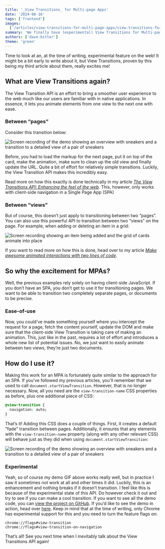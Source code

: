 ```yaml
---
title: '_View Transitions_ for Multi-page Apps'
date: '2024-08-16'
tags: ['frontend']
images:
  ['/articles/view-transitions-for-multi-page-apps/view-transitions-for-multi-page-apps-demo.webp']
summary: 'We finally have (experimental) View Transitions for Multi-page Apps (MPA)! Let’s explore why this is cool and how we can use it.'
authors: ['dave-bitter']
theme: 'green'
---
```


Time to look at an, at the time of writing, experimental feature on the web! It might be a bit early to write about it, but View Transitions, proven by this being my third article about them, really excites me!

## What are View Transitions again?

The View Transition API is an effort to bring a smoother user experience to the web much like our users are familiar with in native applications. In essence, it lets you animate elements from one view to the next one with ease.

### Between “pages”

Consider this transition below:

<div style={{display: 'flex', justifyContent: 'center'}}>
<img src='/articles/view-transitions-for-multi-page-apps/view-transitions-for-multi-page-apps-demo.gif' alt='Screen recording of the demo showing an overview with sneakers and a transition to a detailed view of a pair of sneakers'  />
</div>

Before, you had to load the markup for the next page, put it on top of the card, make the animation, make sure to clean up the old view and finally update the URL. Quite a bit of effort for relatively simple transitions. Luckily, the View Transition API makes this incredibly easy.

Read more on how this exactly is done technically in my article [_The View Transitions API: Enhancing the feel of the web_](https://www.notion.so/View-Transitions-for-Multi-page-Apps-0681373b90654451b98029ac4156acd8?pvs=21). This, however, only works with client-side navigation in a Single Page App (SPA)

### Between “views”

But of course, this doesn’t just apply to transitioning between two “pages”. You can also use this powerful API to transition between two “views” on the page. For example, when adding or deleting an item in a grid:

<div style={{display: 'flex', justifyContent: 'center'}}>
<img src='/articles/view-transitions-for-multi-page-apps/view-transitions-for-multi-page-apps-adding-animated.gif' alt='Screen recording showing an item being added and the grid of cards animate into place'  />
</div>

If you want to read more on how this is done, head over to my article [_Make awesome animated interactions with two lines of code_](https://www.notion.so/View-Transitions-for-Multi-page-Apps-0681373b90654451b98029ac4156acd8?pvs=21).

## So why the excitement for MPAs?

Well, the previous examples rely solely on having client-side JavaScript. If you don’t have an SPA, you don’t get to use it for transitioning pages. We want to be able to transition two completely separate pages, or documents to be precise.

### Ease-of-use

Now, you could’ve made something yourself where you intercept the request for a page, fetch the content yourself, update the DOM and make sure that the client-side View Transition is taking care of making an animation. This, just like in the past, requires a lot of effort and introduces a whole new list of potential issues. No, we just want to easily animate between two views, they’re just two documents.

## How do I use it?

Making this work for an MPA is fortunately quite similar to the approach for an SPA. If you've followed my previous articles, you'll remember that we used to call `document.startViewTransition`. However, that is no longer necessary. Now, all you need are the `view-transition-name` CSS properties as before, plus one additional piece of CSS:

```css
@view-transition {
  navigation: auto;
}
```

That’s it! Adding this CSS does a couple of things. First, it creates a default "fade" transition between pages. Additionally, it ensures that any elements with the `view-transition-name` property (along with any other relevant CSS) will behave just as they did when using `document.startViewTransition`:

<div style={{display: 'flex', justifyContent: 'center'}}>
<img src='/articles/view-transitions-for-multi-page-apps/view-transitions-for-multi-page-apps-demo.gif' alt='Screen recording of the demo showing an overview with sneakers and a transition to a detailed view of a pair of sneakers'  />
</div>

### Experimental

Yeah, so of course my demo GIF above works really well, but in practice I saw it sometimes not work at all and other times it did. Luckily, this is an enhancement and nothing breaks if it doesn’t transition. I feel like this is because of the experimental state of this API. Do however check it out and try to see if you can make a cool transition. If you want to see all the demo code, you can [view the project on GitHub](https://github.com/DaveBitter/view-transitions-api-demo). If you’d like to see the demo in action, head over [here](https://view-transitions-api-demo.davebitter.com/mpa.html). Keep in mind that at the time of writing, only Chrome has experimental support for this and you need to turn the feature flags on:

```
chrome://flags#view-transition
chrome://flags#view-transition-on-navigation
```

That’s all! See you next time when I inevitably talk about the View Transitions API again!
